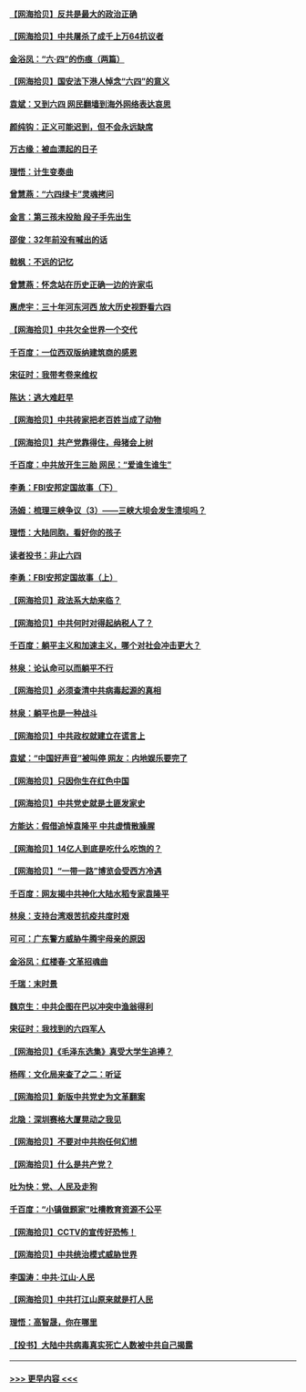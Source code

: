 #### [【网海拾贝】反共是最大的政治正确](../pages/nsc993/n13007051.md?t=06090902) 
#### [【网海拾贝】中共屠杀了成千上万64抗议者](../pages/nsc993/n13002713.md?t=06090902) 
#### [金浴凤：“六·四”的伤痕（两篇）](../pages/nsc993/n13001719.md?t=06090902) 
#### [【网海拾贝】国安法下港人悼念“六四”的意义](../pages/nsc993/n13001039.md?t=06090902) 
#### [袁斌：又到六四 网民翻墙到海外网络表达哀思](../pages/nsc993/n13000995.md?t=06090902) 
#### [颜纯钩：正义可能迟到，但不会永远缺席](../pages/nsc993/n13000920.md?t=06090902) 
#### [万古缘：被血漂起的日子](../pages/nsc993/n13000914.md?t=06090902) 
#### [理悟：计生变奏曲](../pages/nsc993/n13000414.md?t=06090902) 
#### [曾慧燕：“六四绿卡”灵魂拷问](../pages/nsc993/n13000277.md?t=06090902) 
#### [金言：第三孩未投胎 段子手先出生](../pages/nsc993/n13000215.md?t=06090902) 
#### [邵俊：32年前没有喊出的话](../pages/nsc993/n13000181.md?t=06090902) 
#### [戟枫：不远的记忆](../pages/nsc993/n13000121.md?t=06090902) 
#### [曾慧燕：怀念站在历史正确一边的许家屯](../pages/nsc993/n13000073.md?t=06090902) 
#### [惠虎宇：三十年河东河西 放大历史视野看六四](../pages/nsc993/n13000018.md?t=06090902) 
#### [【网海拾贝】中共欠全世界一个交代](../pages/nsc993/n12998706.md?t=06090902) 
#### [千百度：一位西双版纳建筑商的感恩](../pages/nsc993/n12998487.md?t=06090902) 
#### [宋征时：我带考卷来维权](../pages/nsc993/n12994088.md?t=06090902) 
#### [陈达：逃大难赶早](../pages/nsc993/n12993569.md?t=06090902) 
#### [【网海拾贝】中共砖家把老百姓当成了动物](../pages/nsc993/n12993483.md?t=06090902) 
#### [【网海拾贝】共产党靠得住，母猪会上树](../pages/nsc993/n12990730.md?t=06090902) 
#### [千百度：中共放开生三胎 网民：“爱谁生谁生”](../pages/nsc993/n12990644.md?t=06090902) 
#### [李勇：FBI安邦定国故事（下）](../pages/nsc993/n12987854.md?t=06090902) 
#### [汤姆：梳理三峡争议（3）——三峡大坝会发生溃坝吗？](../pages/nsc993/n12989806.md?t=06090902) 
#### [理悟：大陆同胞，看好你的孩子](../pages/nsc993/n12989778.md?t=06090902) 
#### [读者投书：非止六四](../pages/nsc993/n12989673.md?t=06090902) 
#### [李勇：FBI安邦定国故事（上）](../pages/nsc993/n12987749.md?t=06090902) 
#### [【网海拾贝】政法系大劫来临？](../pages/nsc993/n12987596.md?t=06090902) 
#### [【网海拾贝】中共何时对得起纳税人了？](../pages/nsc993/n12985578.md?t=06090902) 
#### [千百度：躺平主义和加速主义，哪个对社会冲击更大？](../pages/nsc993/n12985512.md?t=06090902) 
#### [林泉：论认命可以而躺平不行](../pages/nsc993/n12985505.md?t=06090902) 
#### [【网海拾贝】必须查清中共病毒起源的真相](../pages/nsc993/n12984276.md?t=06090902) 
#### [林泉：躺平也是一种战斗](../pages/nsc993/n12984194.md?t=06090902) 
#### [【网海拾贝】中共政权就建立在谎言上](../pages/nsc993/n12981880.md?t=06090902) 
#### [袁斌：“中国好声音”被叫停 网友：内地娱乐要完了](../pages/nsc993/n12981826.md?t=06090902) 
#### [【网海拾贝】只因你生在红色中国](../pages/nsc993/n12979096.md?t=06090902) 
#### [【网海拾贝】中共党史就是土匪发家史](../pages/nsc993/n12976478.md?t=06090902) 
#### [方能达：假借追悼袁隆平 中共虚情散臊腥](../pages/nsc993/n12976396.md?t=06090902) 
#### [【网海拾贝】14亿人到底是吃什么吃饱的？](../pages/nsc993/n12974125.md?t=06090902) 
#### [【网海拾贝】“一带一路”博览会受西方冷遇](../pages/nsc993/n12971787.md?t=06090902) 
#### [千百度：网友揭中共神化大陆水稻专家袁隆平](../pages/nsc993/n12971733.md?t=06090902) 
#### [林泉：支持台湾艰苦抗疫共度时艰](../pages/nsc993/n12971350.md?t=06090902) 
#### [可可：广东警方威胁牛腾宇母亲的原因](../pages/nsc993/n12971100.md?t=06090902) 
#### [金浴凤：红楼春·文革招魂曲](../pages/nsc993/n12970354.md?t=06090902) 
#### [千瑞：末时景](../pages/nsc993/n12970337.md?t=06090902) 
#### [魏京生：中共企图在巴以冲突中渔翁得利](../pages/nsc993/n12970286.md?t=06090902) 
#### [宋征时：我找到的六四军人](../pages/nsc993/n12970213.md?t=06090902) 
#### [【网海拾贝】《毛泽东选集》真受大学生追捧？](../pages/nsc993/n12968779.md?t=06090902) 
#### [杨晖：文化局来查了之二：听证](../pages/nsc993/n12966528.md?t=06090902) 
#### [【网海拾贝】新版中共党史为文革翻案](../pages/nsc993/n12967526.md?t=06090902) 
#### [北隐：深圳赛格大厦晃动之我见](../pages/nsc993/n12967393.md?t=06090902) 
#### [【网海拾贝】不要对中共抱任何幻想](../pages/nsc993/n12965222.md?t=06090902) 
#### [【网海拾贝】什么是共产党？](../pages/nsc993/n12962781.md?t=06090902) 
#### [吐为快：党、人民及走狗](../pages/nsc993/n12962747.md?t=06090902) 
#### [千百度：“小镇做题家”吐槽教育资源不公平](../pages/nsc993/n12962705.md?t=06090902) 
#### [【网海拾贝】CCTV的宣传好恐怖！](../pages/nsc993/n12959984.md?t=06090902) 
#### [【网海拾贝】中共统治模式威胁世界](../pages/nsc993/n12957622.md?t=06090902) 
#### [李国涛：中共‧江山‧人民](../pages/nsc993/n12957502.md?t=06090902) 
#### [【网海拾贝】中共打江山原来就是打人民](../pages/nsc993/n12954345.md?t=06090902) 
#### [理悟：高智晟，你在哪里](../pages/nsc993/n12953115.md?t=06090902) 
#### [【投书】大陆中共病毒真实死亡人数被中共自己揭露](../pages/nsc993/n12953050.md?t=06090902) 

----
#### [ >>> 更早内容 <<< ](../indexes/nsc993-earlier.md)
